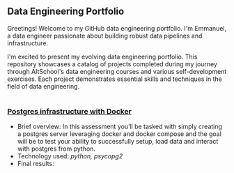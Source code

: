 ## Data Engineering Portfolio

Greetings! Welcome to my GitHub data engineering portfolio. I'm Emmanuel, a data engineer passionate about building robust data pipelines and infrastructure.

I'm excited to present my evolving data engineering portfolio. This repository showcases a catalog of projects completed during my journey through AltSchool's data engineering courses and various self-development exercises. Each project demonstrates essential skills and techniques in the field of data engineering.
#
### [Postgres infrastructure with Docker](https://github.com/emmlard/data-engineering-portfolio-projects/postgres_docker_init)

- Brief overview: In this assessment you’ll be tasked with simply creating a postgres server leveraging docker and docker compose and the goal will be to test your ability to successfully setup, load data and interact with postgres from python.
- Technology used: *python, psycopg2*
- Final results: 